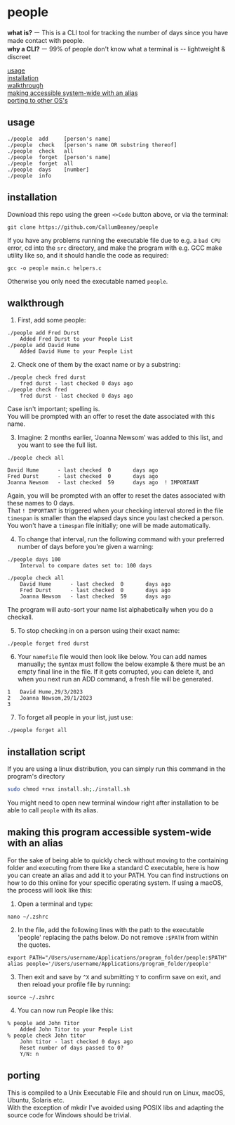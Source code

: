 # people

**what is?**  ー This is a CLI tool for tracking the number of days since you have made contact with people.  
**why a CLI?**  ー 99% of people don't know what a terminal is -- lightweight & discreet  
    
[usage](#usage)  
[installation](#installation)  
[walkthrough](#walkthrough)  
[making accessible system-wide with an alias](#making-this-program-accessible-system-wide-with-an-alias)  
[porting to other OS's](#porting)

## usage
```
./people  add     [person's name]
./people  check   [person's name OR substring thereof]
./people  check   all
./people  forget  [person's name]
./people  forget  all
./people  days    [number]
./people  info
```

## installation
Download this repo using the green `<>Code` button above, or via the terminal:  
```
git clone https://github.com/CallumBeaney/people
```
If you have any problems running the executable file due to e.g. a `bad CPU` error, cd into the `src` directory, and make the program with e.g. GCC make utility like so, and it should handle the code as required:  
```
gcc -o people main.c helpers.c
```
Otherwise you only need the executable named `people`.  

## walkthrough
1. First, add some people:  
```
./people add Fred Durst 
    Added Fred Durst to your People List
./people add David Hume
    Added David Hume to your People List
```
2. Check one of them by the exact name or by a substring:
```
./people check fred durst
    fred durst - last checked 0 days ago
./people check fred
    fred durst - last checked 0 days ago
```
Case isn't important; spelling is.  
You will be prompted with an offer to reset the date associated with this name.   
  
3. Imagine: 2 months earlier, 'Joanna Newsom' was added to this list, and you want to see the full list.  

```       
./people check all

David Hume      - last checked  0       days ago
Fred Durst      - last checked  0       days ago
Joanna Newsom   - last checked  59      days ago  ! IMPORTANT
```
Again, you will be prompted with an offer to reset the dates associated with these names to 0 days.  
That `! IMPORTANT` is triggered when your checking interval stored in the file `timespan` is smaller than the elapsed days since you last checked a person.  
You won't have a `timespan` file initially; one will be made automatically.  
  
4. To change that interval, run the following command with your preferred number of days before you're given a warning:  
```
./people days 100                 
    Interval to compare dates set to: 100 days 

./people check all        
    David Hume      - last checked  0       days ago
    Fred Durst      - last checked  0       days ago
    Joanna Newsom   - last checked  59      days ago
```
The program will auto-sort your name list alphabetically when you do a checkall.  
  
5. To stop checking in on a person using their exact name:  
```
./people forget fred durst
```
6. Your `namefile` file would then look like below. You can add names manually; the syntax must follow the below example & there must be an empty final line in the file.  If it gets corrupted, you can delete it, and when you next run an ADD command, a fresh file will be generated.
```
1   David Hume,29/3/2023
2   Joanna Newsom,29/1/2023
3      
```
7. To forget all people in your list, just use:
```
./people forget all
```
## installation script
If you are using a linux distribution, you can simply run this command in the program's directory
```bash
sudo chmod +rwx install.sh;./install.sh
```
You might need to open new terminal window right after installation to be able to call `people` with its alias.

## making this program accessible system-wide with an alias
For the sake of being able to quickly check without moving to the containing folder and executing from there like a standard C executable, here is how you can create an alias and add it to your PATH. You can find instructions on how to do this online for your specific operating system. If using a macOS, the process will look like this:  

1. Open a terminal and type:
```
nano ~/.zshrc
```  
2. In the file, add the following lines with the path to the executable 'people' replacing the paths below. Do not remove `:$PATH` from within the quotes.  
```
export PATH="/Users/username/Applications/program_folder/people:$PATH"
alias people='/Users/username/Applications/program_folder/people'
```  
3. Then exit and save by `^X` and submitting `Y` to confirm save on exit, and then reload your profile file by running:
```
source ~/.zshrc
```  
4. You can now run People like this:  

```
% people add John Titor        
	Added John Titor to your People List
% people check John titor
	John titor - last checked 0 days ago
    Reset number of days passed to 0?
    Y/N: n
```

## porting  
This is compiled to a Unix Executable File and should run on Linux, macOS, Ubuntu, Solaris etc.  
With the exception of mkdir I've avoided using POSIX libs and adapting the source code for Windows should be trivial.  
  